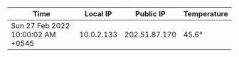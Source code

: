 | Time     | Local IP | Public IP | Temperature |
| ----------- | ----------- | ----------- | ----------- |
| Sun 27 Feb 2022 10:00:02 AM +0545      | 10.0.2.133     | 202.51.87.170  | 45.6° |
